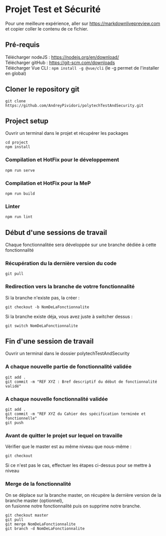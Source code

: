 # Projet Test et Sécurité
Pour une meilleure expérience, aller sur https://markdownlivepreview.com et copier coller le contenu de ce fichier.

## Pré-requis 
Télécharger nodeJS : https://nodejs.org/en/download/  
Télécharger gitHub : https://git-scm.com/downloads  
Télécharger Vue CLI : ```npm install -g @vue/cli``` (le -g permet de l'installer en global)

## Cloner le repository git
```
git clone https://github.com/AndreyPividori/polytechTestAndSecurity.git
```

## Project setup
Ouvrir un terminal dans le projet et récupérer les packages
```
cd project  
npm install  
```

### Compilation et HotFix pour le développement 
```
npm run serve
```

### Compilation et HotFix pour la MeP
```
npm run build
```

### Linter
```
npm run lint
```

## Début d'une sessions de travail 
Chaque fonctionnalitée sera développée sur une branche dédiée à cette fonctionnalité

### Récupération du la dernière version du code
```
git pull
```

### Redirection vers la branche de votrre fonctionnalité
Si la branche n'existe pas, la créer :  
```
git checkout -b NomDeLaFonctionnalite
```
Si la branche existe déja, vous avez juste à switcher dessus :  
```
git switch NomDeLaFonctionnalite
```

## Fin d'une session de travail
Ouvrir un terminal dans le dossier polytechTestAndSecurity  

### A chaque nouvelle partie de fonctionnalité validée
```
git add .  
git commit -m "REF XYZ : Bref descriptif du début de fonctionnalité validé"  
```

### A chaque nouvelle fonctionnalité validée
```
git add .  
git commit -m "REF XYZ du Cahier des spécification terminée et fonctionnelle"  
git push  
```

### Avant de quitter le projet sur lequel on travaille
Vérifier que le master est au même niveau que nous-même :  
```
git checkout  
```
Si ce n'est pas le cas, effectuer les étapes ci-dessus pour se mettre à niveau  

### Merge de la fonctionnalité
On se déplace sur la branche master, on récupère la dernière version de la branche master (optionnel),  
on fusionne notre fonctionnalité puis on supprime notre branche.
```
git checkout master
git pull
git merge NomDeLaFonctionnalite
git branch -d NomDeLaFonctionnalite
```